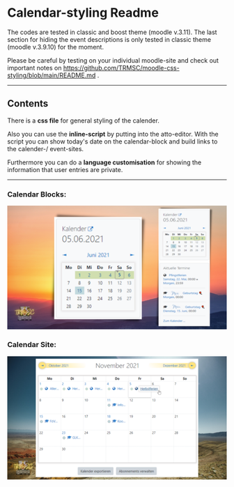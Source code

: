 # Calendar-styling Readme

The codes are tested in classic and boost theme (moodle v.3.11). The last section for hiding the event descriptions is only tested in classic theme (moodle v.3.9.10) for the moment.

Please be careful by testing on your individual moodle-site and check out important notes on https://github.com/TRMSC/moodle-css-styling/blob/main/README.md .

---------------------

## Contents

There is a __css file__ for general styling of the calender. 

Also you can use the __inline-script__ by putting into the atto-editor. With the script you can show today's date on the calendar-block and build links to the calender-/ event-sites.

Furthermore you can do a __language customisation__ for showing the information that user entries are private.

---------------------
### Calendar Blocks:
![htm-mode](https://raw.githubusercontent.com/TRMSC/moodle-css-styling/main/calendar/thumbnail/calendarblock.png)
### Calendar Site:
![htm-mode](https://raw.githubusercontent.com/TRMSC/moodle-css-styling/main/calendar/thumbnail/calendarsite.png)
